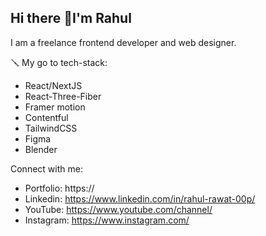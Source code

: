 ## Hi there 👋I'm Rahul

I am a freelance frontend developer and web designer.

🪛 My go to tech-stack:

* React/NextJS
* React-Three-Fiber
* Framer motion
* Contentful
* TailwindCSS
* Figma
* Blender


Connect with me:

* Portfolio: https://
* Linkedin: https://www.linkedin.com/in/rahul-rawat-00p/
* YouTube: https://www.youtube.com/channel/
* Instagram: https://www.instagram.com/

